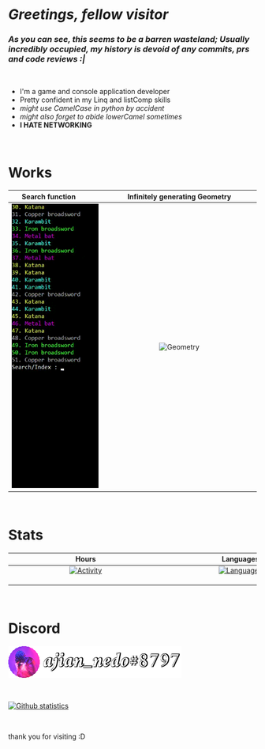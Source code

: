 # *Greetings, fellow visitor*


### _As you can see, this seems to be a barren wasteland; Usually incredibly occupied, my history is devoid of any commits, prs and code reviews :|_
<br/>

- I'm a game and console application developer
- Pretty confident in my Linq and listComp skills
- _might use CamelCase in python by accident_
- _might also forget to abide lowerCamel sometimes_
- **I HATE NETWORKING**

<br/>

# Works

|<div style="width:150px">Search function</div> | <div style="width:300px">Infinitely generating Geometry</div>|
:-:|:-:
|[![Search function in TextAdventure](SearchFunction.gif)](https://github.com/Asianerd/TextAdventure/blob/7ca6f2518d01867eb89405e714312a032e92b02a/TextAdventure/Inventory.cs#L121) | ![Geometry](Geometry.gif)|

<br/>

# Stats

|<div style="width:300px">Hours</div> | <div style="width:300px">Languages</div>|
:------:|:-------:
|[![Activity](https://wakatime.com/share/@ajian_nedo/db141280-e10b-443a-b2ab-3e98178558d5.svg)](https://wakatime.com) <img width=400/>| [![Languages](https://wakatime.com/share/@ajian_nedo/a6cdcb09-36d0-4a09-8e92-ae92f736c5d5.svg)](https://wakatime.com) <img width=400/>|

<br/>

# Discord

[![ajian_nedo#8797](DiscordProfile.png)](https://discord.com/users/517998886141558786)

<br/>

[![Github statistics](https://github-readme-stats.vercel.app/api?username=Asianerd&theme=midnight-purple)](https://github.com/anuraghazra/github-readme-stats)

<!--[Join our Discord server!](https://invidget.switchblade.xyz/b4t7Jak)](http://discord.gg/b4t7Jak)-->

<br/>

thank you for visiting :D
